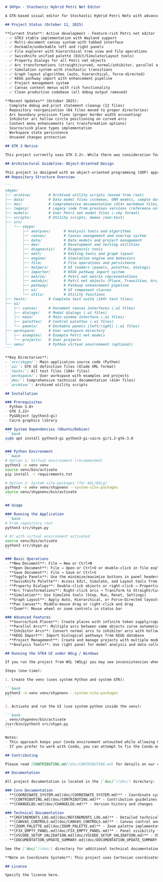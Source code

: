 ````markdown
# SHYpn - Stochastic Hybrid Petri Net Editor

A GTK-based visual editor for Stochastic Hybrid Petri Nets with advanced modeling capabilities.

## Project Status (October 11, 2025)

**Current State**: Active development - Feature-rich Petri net editor
- ✅ GTK3 stable implementation with Wayland support
- ✅ Multi-document canvas system with tabbed interface
- ✅ Dockable/undockable left and right panels
- ✅ File explorer with hierarchical tree view and file operations
- ✅ SwissKnife unified palette (Edit/Simulate/Layout tools)
- ✅ Property dialogs for all Petri net objects
- ✅ Arc transformations (straight/curved, normal/inhibitor, parallel arcs)
- ✅ Simulation system with stochastic transitions
- ✅ Graph layout algorithms (auto, hierarchical, force-directed)
- ✅ KEGG pathway import with enhancement pipeline
- ✅ Project management system
- ✅ Canvas context menus with rich functionality
- ✅ Clean production codebase (all debug output removed)

**Recent Updates** (October 2025):
- Complete debug and print statement cleanup (12 files)
- Repository reorganization (64 files moved to proper directories)
- Arc boundary precision fixes (proper border width accounting)
- Inhibitor arc hollow circle positioning on curved arcs
- Context menu enhancements (arc transformation options)
- Source/sink place types implementation
- Workspace state persistence
- Unsaved changes protection

## GTK 3 Notice

This project currently uses GTK 3.2+. While there was consideration for GTK 4 migration, the project is stabilizing on GTK 3 for production use. The codebase follows modern Python and OOP practices regardless of the GTK version.
 
## Architectural Guideline: Object-Oriented Design

This project is designed with an object-oriented programming (OOP) approach. Core logic, APIs, and UI components are implemented as classes, utilizing principles such as encapsulation, inheritance, and polymorphism. Contributors are encouraged to structure new modules and features using OOP best practices to ensure maintainability and extensibility.
## Repository Structure Overview

```
shypn/
├── archive/        # Archived utility scripts (moved from root)
├── data/           # Data model files (schemas, ORM models, sample data)
├── doc/            # Comprehensive documentation (414+ markdown files)
├── legacy/         # Legacy code from previous versions (reference only)
├── models/         # User Petri net model files (.shy format)
├── scripts/        # Utility scripts, demos (non-test)
├── src/
│   └── shypn/
│       ├── analyses/      # Analysis tools and algorithms
│       ├── canvas/        # Canvas management and overlay system
│       ├── data/          # Data models and project management
│       ├── dev/           # Development and testing utilities
│       ├── diagnostic/    # Diagnostic tools
│       ├── edit/          # Editing tools and graph layout
│       ├── engine/        # Simulation engine and behaviors
│       ├── file/          # File operations and persistence
│       ├── helpers/       # UI loaders (panels, palettes, dialogs)
│       ├── importer/      # KEGG pathway import system
│       ├── matrix/        # Petri net matrix representations
│       ├── netobjs/       # Petri net objects (Place, Transition, Arc)
│       ├── pathway/       # Pathway enhancement pipeline
│       ├── ui/            # UI component classes
│       └── utils/         # Utility functions
├── tests/          # Complete test suite (104+ test files)
├── ui/
│   ├── canvas/     # Document canvas interfaces (.ui files)
│   ├── dialogs/    # Modal dialogs (.ui files)
│   ├── main/       # Main window interface (.ui files)
│   ├── palettes/   # Control palettes (.ui files)
│   └── panels/     # Dockable panels (left/right) (.ui files)
├── workspace/      # User workspace directory
│   ├── examples/   # Example Petri net models
│   └── projects/   # User projects
└── venv/           # Python virtual environment (optional)
```

**Key Directories**:
- `src/shypn/`: Main application source code (Python)
- `ui/`: GTK UI definition files (Glade XML format)
- `tests/`: All test files (104+ files)
- `workspace/`: User workspace with examples and projects
- `doc/`: Comprehensive technical documentation (414+ files)
- `archive/`: Archived utility scripts

## Installation

### Prerequisites
- Python 3.8+
- GTK 3.22+
- PyGObject (python3-gi)
- Cairo graphics library

### System Dependencies (Ubuntu/Debian)
```bash
sudo apt install python3-gi python3-gi-cairo gir1.2-gtk-3.0
```

### Python Environment
```bash
# Option 1: Virtual environment (recommended)
python3 -m venv venv
source venv/bin/activate
pip install -r requirements.txt

# Option 2: System site-packages (for WSL/WSLg)
python3 -m venv venv/shypnenv --system-site-packages
source venv/shypnenv/bin/activate
```

## Usage

### Running the Application
```bash
# From repository root
python3 src/shypn.py

# Or with virtual environment activated
source venv/bin/activate
python3 src/shypn.py
```

### Basic Operations
- **New Document**: File → New or Ctrl+N
- **Open Document**: File → Open or Ctrl+O or double-click in file explorer
- **Save Document**: File → Save or Ctrl+S
- **Toggle Panels**: Use the minimize/maximize buttons in panel headers
- **SwissKnife Palette**: Access Edit, Simulate, and Layout tools from unified palette
- **Property Dialogs**: Double-click objects or right-click → Properties
- **Arc Transformations**: Right-click arcs → Transform to Straight/Curved, Convert to Normal/Inhibitor
- **Simulation**: Use Simulate tools (Step, Run, Reset, Settings)
- **Graph Layout**: Apply Auto, Hierarchical, or Force-Directed layouts
- **Pan Canvas**: Middle-mouse drag or right-click and drag
- **Zoom**: Mouse wheel or zoom controls in status bar

### Advanced Features
- **Source/Sink Places**: Create places with infinite token supply/capacity
- **Parallel Arcs**: Multiple arcs between same objects curve automatically
- **Inhibitor Arcs**: Convert normal arcs to inhibitor arcs with hollow circle markers
- **KEGG Import**: Import biological pathways from KEGG database
- **Project Management**: Create and manage projects with multiple models
- **Analysis Tools**: Use right panel for model analysis and data collection

## Running the GTK4 UI under WSLg / Windows

If you run the project from WSL (WSLg) you may see inconsistencies when using a Conda Python environment because Conda-provided GTK/GLib stacks can be isolated from the system Wayland backend. A reliable workaround is to create a small virtualenv that uses the system site-packages (so it picks up the system GTK/GI installation that works with WSLg).

Steps (one-time):

1. Create the venv (uses system Python and system GTK):

```bash
python3 -m venv venv/shypnenv --system-site-packages
```

2. Activate and run the UI (use system python inside the venv):

```bash
. venv/shypnenv/bin/activate
/usr/bin/python3 src/shypn.py
```

Notes:
- This approach keeps your Conda environment untouched while allowing GTK4 apps to use the system Wayland backend (WSLg). It is the recommended approach when working on Windows+WSL development if the Conda GTK stack misbehaves.
- If you prefer to work with Conda, you can attempt to fix the Conda environment (rebuild PyGObject + GTK packages) but that is more involved and may be fragile.

## Contributing

Please read [CONTRIBUTING.md](doc/CONTRIBUTING.md) for details on our code of conduct and the process for submitting pull requests.

## Documentation

All project documentation is located in the [`doc/`](doc/) directory:

### Core Documentation
- **[COORDINATE_SYSTEM.md](doc/COORDINATE_SYSTEM.md)** - Coordinate system conventions (Cartesian vs Graphics)
- **[CONTRIBUTING.md](doc/CONTRIBUTING.md)** - Contribution guidelines and code standards
- **[CHANGELOG.md](doc/CHANGELOG.md)** - Version history and changes

### Technical Documentation
- **[REFINEMENTS_LOG.md](doc/REFINEMENTS_LOG.md)** - Detailed technical refinements and fixes
- **[CANVAS_CONTROLS.md](doc/CANVAS_CONTROLS.md)** - Canvas control and interaction documentation
- **[ZOOM_PALETTE.md](doc/ZOOM_PALETTE.md)** - Zoom palette implementation details
- **[FIX_EMPTY_PANEL.md](doc/FIX_EMPTY_PANEL.md)** - Panel visibility fixes documentation
- **[VSCODE_SETUP_VALIDATION.md](doc/VSCODE_SETUP_VALIDATION.md)** - VS Code setup and validation
- **[DOCUMENTATION_UPDATE_SUMMARY.md](doc/DOCUMENTATION_UPDATE_SUMMARY.md)** - Recent documentation updates

See the [`doc/`](doc/) directory for additional technical documentation and implementation notes.

**Note on Coordinate Systems**: This project uses Cartesian coordinates conceptually (origin at lower-left, Y grows upward) for all documentation and mathematical reasoning, but implements using standard graphics coordinates (origin at top-left, Y grows downward) for Cairo/GTK rendering. See [COORDINATE_SYSTEM.md](doc/COORDINATE_SYSTEM.md) for details.

## License

Specify the license here.
